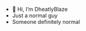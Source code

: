 - 👋 Hi, I’m DheatlyBlaze
- Just a normal guy
- Someone definitely normal

<!---
DheatlyBlaze/DheatlyBlaze is a ✨ special ✨ repository because its `README.md` (this file) appears on your GitHub profile.
You can click the Preview link to take a look at your changes.
--->
